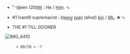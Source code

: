  - ˚˓˒ 6̲teen (200̲9̲) : He / H̲i̲m̲.  ∿



 - #1 Ivantill supremacist : H̲e̲a̲v̲y̲ I̲v̲a̲n̲ (alnst) k̲i̲n̲ / I̲R̲L̲. ❀ ∿
 - THE #1 TILL GOONER


![IMG_4410](https://github.com/user-attachments/assets/f31140df-f1fa-4c7a-b495-a89d461d96cd)

         < 89/70 > 𓏲𑁘 


   



